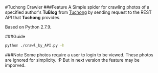 #Tuchong Crawler 
###Feature
A Simple spider for crawling photos of a specified author's **TuBlog** from [Tuchong][1] by sending request to the REST API that **Tuchong** provides.

Based on Python 2.7.9.

###Guide
```bash
python ./crawl_by_API.py -h
```

###Note
Some photos require a user to login to be viewed. These photos are ignored for simplicity. :P But in next version  the feature may be imporved.

[1]:http://tuchong.com/
